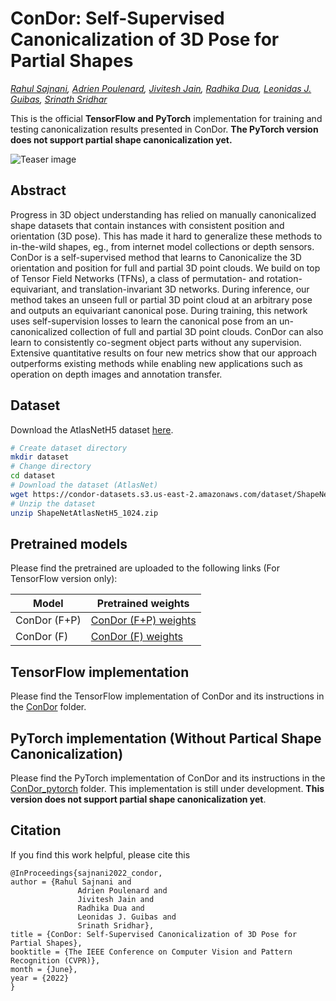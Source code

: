 # ConDor: Self-Supervised Canonicalization of 3D Pose for Partial Shapes

*[Rahul Sajnani](https://arxiv.org/search/cs?searchtype=author&query=Sajnani%2C+R), [Adrien Poulenard](https://arxiv.org/search/cs?searchtype=author&query=Poulenard%2C+A), [Jivitesh Jain](https://arxiv.org/search/cs?searchtype=author&query=Jain%2C+J), [Radhika Dua](https://arxiv.org/search/cs?searchtype=author&query=Dua%2C+R), [Leonidas J. Guibas](https://arxiv.org/search/cs?searchtype=author&query=Guibas%2C+L+J), [Srinath Sridhar](https://arxiv.org/search/cs?searchtype=author&query=Sridhar%2C+S)*

This is the official **TensorFlow and PyTorch** implementation for training and testing canonicalization results presented in ConDor. **The PyTorch version does not support partial shape canonicalization yet.**

![Teaser image](./images/teaser.jpg)



## Abstract

Progress in 3D object understanding has relied on manually canonicalized shape datasets that contain instances with consistent position and orientation (3D pose). This has made it hard to generalize these methods to in-the-wild shapes, eg., from internet model collections or depth sensors. ConDor is a self-supervised method that learns to Canonicalize the 3D orientation and position for full and partial 3D point clouds. We build on top of Tensor Field Networks (TFNs), a class of permutation- and rotation-equivariant, and translation-invariant 3D networks. During inference, our method takes an unseen full or partial 3D point cloud at an arbitrary pose and outputs an equivariant canonical pose. During training, this network uses self-supervision losses to learn the canonical pose from an un-canonicalized collection of full and partial 3D point clouds. ConDor can also learn to consistently co-segment object parts without any supervision. Extensive quantitative results on four new metrics show that our approach outperforms existing methods while enabling new applications such as operation on depth images and annotation transfer.     

## Dataset

Download the AtlasNetH5 dataset [here](https://condor-datasets.s3.us-east-2.amazonaws.com/dataset/ShapeNetAtlasNetH5_1024.zip).

```bash
# Create dataset directory
mkdir dataset
# Change directory
cd dataset
# Download the dataset (AtlasNet)
wget https://condor-datasets.s3.us-east-2.amazonaws.com/dataset/ShapeNetAtlasNetH5_1024.zip 
# Unzip the dataset
unzip ShapeNetAtlasNetH5_1024.zip 
```



## Pretrained models

Please find the pretrained are uploaded to the following links (For TensorFlow version only):

| Model        | Pretrained weights                                           |
| ------------ | ------------------------------------------------------------ |
| ConDor (F+P) | [ConDor (F+P) weights](https://drive.google.com/drive/folders/1nVLLeP1fv9JDN6U0oOLEoRSyMoVlJ4FH?usp=sharing) |
| ConDor (F)   | [ConDor (F) weights](https://drive.google.com/drive/folders/1pFTcwrsCM1iUSmfo8ppzf-0Vs-O7DVZD?usp=sharing) |



## TensorFlow implementation

Please find the TensorFlow implementation of ConDor and its instructions in the [ConDor](./ConDor) folder.



## PyTorch implementation (Without Partical Shape Canonicalization)

Please find the PyTorch implementation of ConDor and its instructions in the [ConDor_pytorch](./ConDor_pytorch) folder. This implementation is still under development. **This version does not support partial shape canonicalization yet**.



## Citation

If you find this work helpful, please cite this

```
@InProceedings{sajnani2022_condor,
author = {Rahul Sajnani and
               Adrien Poulenard and
               Jivitesh Jain and
               Radhika Dua and
               Leonidas J. Guibas and
               Srinath Sridhar},
title = {ConDor: Self-Supervised Canonicalization of 3D Pose for Partial Shapes},
booktitle = {The IEEE Conference on Computer Vision and Pattern Recognition (CVPR)},
month = {June},
year = {2022}
}

```





